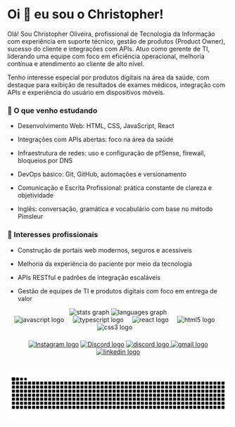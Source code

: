 # Oi 👋 eu sou o Christopher! #

Olá! Sou Christopher Oliveira, profissional de Tecnologia da Informação com experiência em suporte técnico, gestão de produtos (Product Owner), sucesso do cliente e integrações com APIs. Atuo como gerente de TI, liderando uma equipe com foco em eficiência operacional, melhoria contínua e atendimento ao cliente de alto nível.

Tenho interesse especial por produtos digitais na área da saúde, com destaque para exibição de resultados de exames médicos, integração com APIs e experiência do usuário em dispositivos móveis.

### 🧠 O que venho estudando ###

* Desenvolvimento Web: HTML, CSS, JavaScript, React

* Integrações com APIs abertas: foco na área da saúde

* Infraestrutura de redes: uso e configuração de pfSense, firewall, bloqueios por DNS 

* DevOps básico: Git, GitHub, automações e versionamento

* Comunicação e Escrita Profissional: prática constante de clareza e objetividade

* Inglês: conversação, gramática e vocabulário com base no método Pimsleur

### 🚀 Interesses profissionais ###

* Construção de portais web modernos, seguros e acessíveis

* Melhoria da experiência do paciente por meio da tecnologia

* APIs RESTful e padrões de integração escaláveis

* Gestão de equipes de TI e produtos digitais com foco em entrega de valor

<div align="center">
  <img src="https://github-readme-stats.vercel.app/api?username=chris-oliver-git&hide_title=false&hide_rank=false&show_icons=true&include_all_commits=true&count_private=true&disable_animations=false&theme=dracula&locale=en&hide_border=false" height="150" alt="stats graph"  />
  <img src="https://github-readme-stats.vercel.app/api/top-langs?username=chris-oliver-git&locale=en&hide_title=false&layout=compact&card_width=320&langs_count=5&theme=dracula&hide_border=false" height="150" alt="languages graph"  />
</div>





<div align="center">
  <img src="https://cdn.jsdelivr.net/gh/devicons/devicon/icons/javascript/javascript-original.svg" height="30" alt="javascript logo"  />
  <img width="12" />
  <img src="https://cdn.jsdelivr.net/gh/devicons/devicon/icons/typescript/typescript-original.svg" height="30" alt="typescript logo"  />
  <img width="12" />
  <img src="https://cdn.jsdelivr.net/gh/devicons/devicon/icons/react/react-original.svg" height="30" alt="react logo"  />
  <img width="12" />
  <img src="https://cdn.jsdelivr.net/gh/devicons/devicon/icons/html5/html5-original.svg" height="30" alt="html5 logo"  />
  <img width="12" />
  <img src="https://cdn.jsdelivr.net/gh/devicons/devicon/icons/css3/css3-original.svg" height="30" alt="css3 logo"  />
  <img width="12" />
</div>

###

<div align="center">
  <a href="https://instagram.com/euchristopheer" target="_blank">
  <img src="https://img.shields.io/static/v1?message=Instagram&logo=instagram&label=&color=E4405F&logoColor=white&labelColor=&style=for-the-badge" height="35" alt="Instagram logo" /></a>

<a href="https://discord.com/users/981359708122259486" target="_blank">
  <img src="https://img.shields.io/static/v1?message=Discord&logo=discord&label=&color=5865F2&logoColor=white&labelColor=&style=for-the-badge" height="35" alt="Discord logo" /></a>

  <a href="https://discord.com/chrislacerda922181" target="_blank">
  <img src="https://img.shields.io/static/v1?message=Discord&logo=discord&label=&color=7289DA&logoColor=white&labelColor=&style=for-the-badge" height="35" alt="discord logo"  />
  <img src="https://img.shields.io/static/v1?message=Gmail&logo=gmail&label=&color=D14836&logoColor=white&labelColor=&style=for-the-badge" height="35" alt="gmail logo"  />
  <img src="https://img.shields.io/static/v1?message=LinkedIn&logo=linkedin&label=&color=0077B5&logoColor=white&labelColor=&style=for-the-badge" height="35" alt="linkedin logo"  />
</div>

###

<br clear="both">

<img src="https://raw.githubusercontent.com/chris-oliver-git/chris-oliver-git/output/snake.svg" alt="Snake animation" />

###
